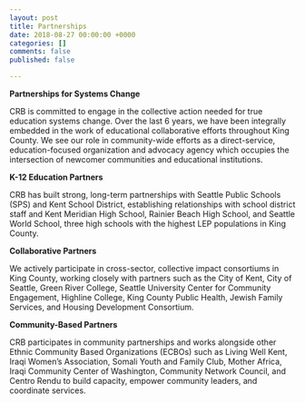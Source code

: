 ```yaml
---
layout: post
title: Partnerships
date: 2018-08-27 00:00:00 +0000
categories: []
comments: false
published: false

---
```

**Partnerships for Systems Change**

CRB is committed to engage in the collective action needed for true education systems change. Over the last 6 years, we have been integrally embedded in the work of educational collaborative efforts throughout King County. We see our role in community-wide efforts as a direct-service, education-focused organization and advocacy agency which occupies the intersection of newcomer communities and educational institutions.

**K-12 Education Partners**

CRB has built strong, long-term partnerships with Seattle Public Schools (SPS) and Kent School District, establishing relationships with school district staff and Kent Meridian High School, Rainier Beach High School, and Seattle World School, three high schools with the highest LEP populations in King County.

**Collaborative Partners**

We actively participate in cross-sector, collective impact consortiums in King County, working closely with partners such as the City of Kent, City of Seattle, Green River College, Seattle University Center for Community Engagement, Highline College, King County Public Health, Jewish Family Services, and Housing Development Consortium.

**Community-Based Partners**

CRB participates in community partnerships and works alongside other Ethnic Community Based Organizations (ECBOs) such as Living Well Kent, Iraqi Women’s Association, Somali Youth and Family Club, Mother Africa, Iraqi Community Center of Washington, Community Network Council, and Centro Rendu to build capacity, empower community leaders, and coordinate services.